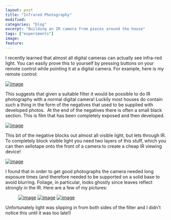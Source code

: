 ```yaml
---
layout: post
title: "Infrared Photography"
modified:
categories: "blog"
excerpt: "Building an IR camera from pieces around the house"
tags: ["experiments"]
image:
feature:
---
```


I recently learned that almost all digital cameras can actually see infra-red light. You can easily prove this to yourself by pressing buttons on your remote control while pointing it at a digital camera. For example, here is my remote control:

[![image](../images/ir_photography/irp1.gif)](../images/ir_photography/irp1.gif)

This suggests that given a suitable filter it would be possible to do IR photography with a normal digital camera! Luckily most houses do contain such a thing in the form of the negatives that used to be supplied with developed photos.  At the end of the negatives there is often a small black section. This is film that has been completely exposed and then developed.

[![image](../images/ir_photography/irp2.jpg)](../images/ir_photography/irp2.jpg)

This bit of the negative blocks out almost all visible light, but lets through IR. To completely block visible light you need two layers of this stuff, which you can then sellotape onto the front of a camera to create a cheap IR viewing device!

[![image](../images/ir_photography/irp3.jpg)](../images/ir_photography/irp3.jpg)

I found that in order to get good photographs the camera needed long exposure times (and therefore needed to be supported on a solid base to avoid blurring. Foliage, in particular, looks ghostly since leaves reflect strongly in the IR. Here are a few of my pictures:

<figure class="third">
  <a href="../images/ir_photography/irp4.jpg"><img src="../images/ir_photography/irp4.jpg" alt="image"></a>
  <a href="../images/ir_photography/irp5.jpg"><img src="../images/ir_photography/irp5.jpg" alt="image"></a>
  <a href="../images/ir_photography/irp6.jpg"><img src="../images/ir_photography/irp6.jpg" alt="image"></a>
</figure>

Unfortunately light was slipping in from both sides of the filter and I didn’t notice this until it was too late!)
